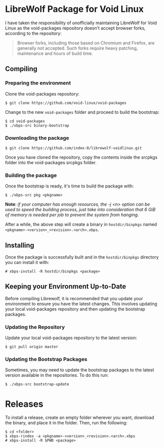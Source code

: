 # LibreWolf Package for Void Linux

I have taken the responsibility of unofficially maintaining LibreWolf for Void
Linux as the void-packages repository doesn't accept browser forks, according
to the repository:
> Browser forks, including those based on Chromium and Firefox, are generally
> not accepted. Such forks require heavy patching, maintenance and hours of
> build time.

## Compiling
### Preparing the environment

Clone the void-packages repository:
```
$ git clone https://github.com/void-linux/void-packages
```

Change to the new `void-packages` folder and proceed to build the bootstrap:
```
$ cd void-packages
$ ./xbps-src binary-bootstrap
```

### Downloading the package

```
$ git clone https://github.com/index-0/librewolf-voidlinux.git
```
Once you have cloned the repository, copy the contents inside the srcpkgs folder
into the void-packages srcpkgs folder.

### Building the package

Once the bootstrap is ready, it's time to build the package with:
```
$ ./xbps-src pkg <pkgname>
```
**Note**: _if your computer has enough resources, the -j \<n\> option can be used to
speed the building process, just take into consideration that 6 GiB of memory
is needed per job to prevent the system from hanging._

After a while, the above step will create a binary in `hostdir/binpkgs` named
`<pkgname>-<version>_<revision>.<arch>.xbps`.

## Installing

Once the package is successfully built and in the `hostdir/binpkgs` directory
you can install it with:
```
# xbps-install -R hostdir/binpkgs <package>
```

## Keeping your Environment Up-to-Date

Before compiling Librewolf, it is recommended that you update your environment
to ensure you have the latest changes. This involves updating your local
void-packages repository and then updating the bootstrap packages.

### Updating the Repository

Update your local void-packages repository to the latest version:
```
$ git pull origin master
```

### Updating the Bootstrap Packages

Sometimes, you may need to update the bootstrap packages to the latest version
available in the repositories. To do this run:
```
$ ./xbps-src bootstrap-update
```

# Releases
To install a release, create an empty folder wherever you want, download the binary, and place it in the folder. Then, run the following:
```
$ cd <folder>
$ xbps-rindex -a <pkgname>-<version>_<revision>.<arch>.xbps
# xbps-install -R $PWD <package>
```
